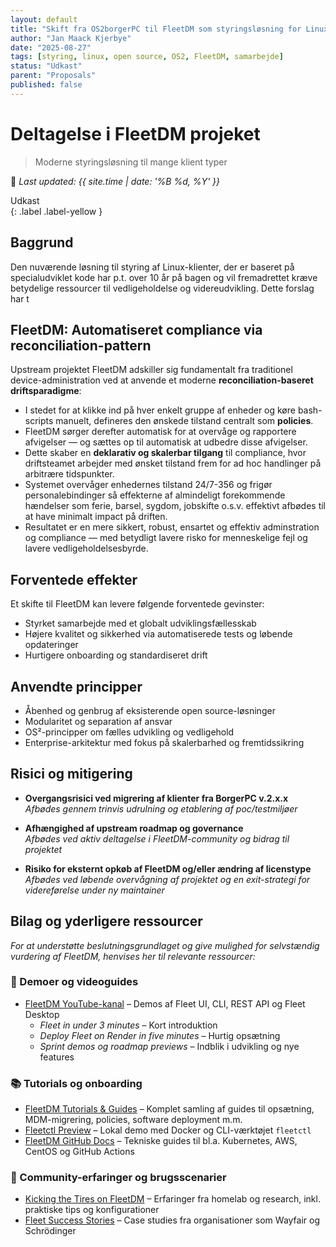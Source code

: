 ```yaml
---
layout: default
title: "Skift fra OS2borgerPC til FleetDM som styringsløsning for Linux-klienter"
author: "Jan Maack Kjerbye"
date: "2025-08-27"
tags: [styring, linux, open source, OS2, FleetDM, samarbejde]
status: "Udkast"
parent: "Proposals"
published: false
---
```


# Deltagelse i FleetDM projeket
> Moderne styringsløsning til mange klient typer

📆 _Last updated: {{ site.time | date: '%B %d, %Y' }}_

Udkast  
{: .label .label-yellow }

## Baggrund

Den nuværende løsning til styring af Linux-klienter, der er baseret på specialudviklet kode har p.t. over 10 år på bagen og vil fremadrettet kræve betydelige ressourcer til vedligeholdelse og videreudvikling.
Dette forslag har t

## FleetDM: Automatiseret compliance via reconciliation-pattern

Upstream projektet FleetDM adskiller sig fundamentalt fra traditionel device-administration ved at anvende et moderne **reconciliation-baseret driftsparadigme**:

- I stedet for at klikke ind på hver enkelt gruppe af enheder og køre bash-scripts manuelt, defineres den ønskede tilstand centralt som **policies**.
- FleetDM sørger derefter automatisk for at overvåge og rapportere afvigelser — og sættes op til automatisk at udbedre disse afvigelser.
- Dette skaber en **deklarativ og skalerbar tilgang** til compliance, hvor driftsteamet arbejder med ønsket tilstand frem for ad hoc handlinger på arbitrære tidspunkter.
- Systemet overvåger enhedernes tilstand 24/7-356 og frigør personalebindinger så effekterne af almindeligt forekommende hændelser som ferie, barsel, sygdom, jobskifte o.s.v. effektivt afbødes til at have minimalt impact på driften.
- Resultatet er en mere sikkert, robust, ensartet og effektiv adminstration og compliance — med betydligt lavere risko for menneskelige fejl og lavere vedligeholdelsesbyrde.


## Forventede effekter

Et skifte til FleetDM kan levere følgende forventede gevinster:

- Styrket samarbejde med et globalt udviklingsfællesskab
- Højere kvalitet og sikkerhed via automatiserede tests og løbende opdateringer
- Hurtigere onboarding og standardiseret drift

## Anvendte principper

- Åbenhed og genbrug af eksisterende open source-løsninger
- Modularitet og separation af ansvar
- OS²-principper om fælles udvikling og vedligehold
- Enterprise-arkitektur med fokus på skalerbarhed og fremtidssikring

## Risici og mitigering

- **Overgangsrisici ved migrering af klienter fra BorgerPC v.2.x.x**  
  _Afbødes gennem trinvis udrulning og etablering af poc/testmiljøer_

- **Afhængighed af upstream roadmap og governance**  
  _Afbødes ved aktiv deltagelse i FleetDM-community og bidrag til projektet_

- **Risiko for eksternt opkøb af FleetDM og/eller ændring af licenstype**  
  _Afbødes ved løbende overvågning af projektet og en exit-strategi for videreførelse under ny maintainer_

## Bilag og yderligere ressourcer  
_For at understøtte beslutningsgrundlaget og give mulighed for selvstændig vurdering af FleetDM, henvises her til relevante ressourcer:_

### 🎥 Demoer og videoguides

- [FleetDM YouTube-kanal](https://www.youtube.com/@fleetdm) – Demos af Fleet UI, CLI, REST API og Fleet Desktop  
  - *Fleet in under 3 minutes* – Kort introduktion  
  - *Deploy Fleet on Render in five minutes* – Hurtig opsætning  
  - *Sprint demos og roadmap previews* – Indblik i udvikling og nye features

### 📚 Tutorials og onboarding
- [FleetDM Tutorials & Guides](https://fleetdm.com/docs/get-started/tutorials-and-guides) – Komplet samling af guides til opsætning, MDM-migrering, policies, software deployment m.m.
- [Fleetctl Preview](https://fleetdm.com/try-fleet) – Lokal demo med Docker og CLI-værktøjet `fleetctl`
- [FleetDM GitHub Docs](https://github.com/fleetdm/fleet/blob/main/docs/Get%20started/tutorials-and-guides.md) – Tekniske guides til bl.a. Kubernetes, AWS, CentOS og GitHub Actions

### 🧪 Community-erfaringer og brugsscenarier
- [Kicking the Tires on FleetDM](https://keyboardcrunch.com/posts/FleetDM/) – Erfaringer fra homelab og research, inkl. praktiske tips og konfigurationer
- [Fleet Success Stories](https://fleetdm.com/success-stories) – Case studies fra organisationer som Wayfair og Schrödinger
